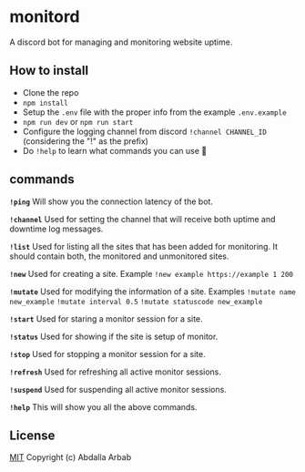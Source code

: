 # monitord
A discord bot for managing and monitoring website uptime.

## How to install
- Clone the repo
- `npm install`
- Setup the `.env` file with the proper info from the example `.env.example`
- `npm run dev` or `npm run start`
- Configure the logging channel from discord `!channel CHANNEL_ID` (considering the "!" as the prefix)
- Do `!help` to learn what commands you can use :rocket:

## commands
**`!ping`**
Will show you the connection latency of the bot.

**`!channel`**
Used for setting the channel that will receive both uptime and downtime log messages.

**`!list`**
Used for listing all the sites that has been added for monitoring. It should contain both, the monitored and unmonitored sites.

**`!new`**
Used for creating a site. Example `!new example https://example 1 200`

**`!mutate`**
Used for modifying the information of a site. Examples `!mutate name new_example` `!mutate interval 0.5` `!mutate statuscode new_example`

**`!start`**
Used for staring a monitor session for a site.

**`!status`**
Used for showing if the site is setup of monitor.

**`!stop`**
Used for stopping a monitor session for a site.

**`!refresh`**
Used for refreshing all active monitor sessions.

**`!suspend`**
Used for suspending all active monitor sessions.

**`!help`**
This will show you all the above commands.


## License
[MIT](https://github.com/the94air/monitord/blob/main/LICENSE) Copyright (c) Abdalla Arbab
